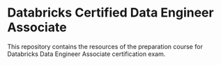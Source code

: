 # Databricks Certified Data Engineer Associate

This repository contains the resources of the preparation course for Databricks Data Engineer Associate certification exam.

